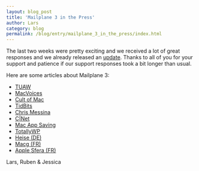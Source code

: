 ```yaml
---
layout: blog_post
title: 'Mailplane 3 in the Press'
author: Lars
category: blog
permalink: /blog/entry/mailplane_3_in_the_press/index.html
---
```


The last two weeks were pretty exciting and we received a lot of great responses and we already released an [update](/releases/mailplane3.html). Thanks to all of you for your support and patience if our support responses took a bit longer than usual.

Here are some articles about Mailplane 3:

* [TUAW](http://www.tuaw.com/2013/04/15/mailplane-3-now-available)
* [MacVoices](http://www.macvoices.com/wordpress/macvoices-13132-lars-steiger-of-mailplane-talks-about-the-newest-version-of-their-gmail-client/)
* [Cult of Mac](http://www.cultofmac.com/223806/mailplane-puts-gmail-and-google-calendar-on-your-mac-desktop)
* [TidBits](http://tidbits.com/article/13708)
* [Chris Messina](https://plus.google.com/+ChrisMessina/posts/X6LmZ7jjB3F)
* [C|Net](http://download.cnet.com/8301-2007_4-57580167-12/mailplane-3-takes-off)
* [Mac App Saving](http://www.macsaving.com/macupdate-os-x/2013/04/17/mailplane-3-0-bring-gmail-to-your-mac-desktop-demo)
* [TotallyWP](http://totallywp.com/2013/04/18/mailplane-3-takes-off)
* [Heise (DE)](http://www.heise.de/mac-and-i/meldung/Gmail-Desktop-Client-Mailplane-mit-Tabs-und-Kalender-1842731.html)
* [Macg (FR)](http://www.macg.co/news/voir/259551/gmail-mailplane-3-est-disponible)
* [Apple Sfera (FR)](http://www.applesfera.com/aplicaciones-os-x-1/mailplane-demuestra-que-sigue-vivo-con-su-tercera-version)

Lars, Ruben &amp; Jessica